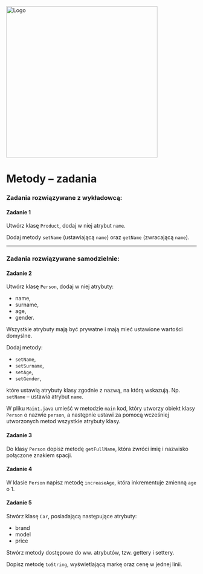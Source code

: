 <img alt="Logo" src="http://coderslab.pl/svg/logo-coderslab.svg" width="400">

# Metody – zadania

### Zadania rozwiązywane z wykładowcą:

#### Zadanie 1

Utwórz klasę `Product`, dodaj w niej atrybut `name`. 

Dodaj metody `setName` (ustawiającą `name`)  oraz `getName` (zwracającą `name`).

-----------------------------------------------------------------------------

### Zadania rozwiązywane samodzielnie:

#### Zadanie 2

Utwórz klasę `Person`, dodaj w niej atrybuty:

- name,
- surname,
- age,
- gender.

Wszystkie atrybuty mają być prywatne i mają mieć ustawione wartości domyślne.

Dodaj metody:  
- `setName`,
- `setSurname`,
- `setAge`,
- `setGender`,  

które ustawią atrybuty klasy zgodnie z nazwą, na którą wskazują.
Np. `setName` – ustawia atrybut `name`.

W pliku `Main1.java` umieść w metodzie `main` kod, który utworzy obiekt klasy `Person` o nazwie `person`, a następnie
ustawi za pomocą wcześniej utworzonych metod wszystkie atrybuty klasy.

#### Zadanie 3  

Do klasy `Person` dopisz metodę `getFullName`, która zwróci imię i nazwisko połączone znakiem spacji.

#### Zadanie 4  

W klasie `Person` napisz metodę `increaseAge`, która inkrementuje zmienną `age` o 1.

#### Zadanie 5  

Stwórz klasę `Car`, posiadającą następujące atrybuty:

- brand
- model
- price

Stwórz metody dostępowe do ww. atrybutów, tzw. gettery i settery.

Dopisz metodę `toString`, wyświetlającą markę oraz cenę w jednej linii.
